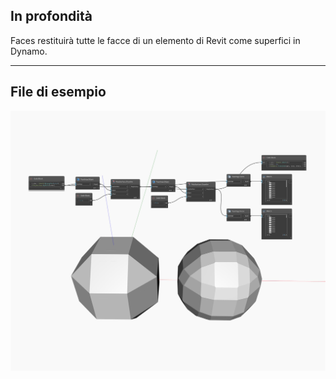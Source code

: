 ## In profondità
Faces restituirà tutte le facce di un elemento di Revit come superfici in Dynamo.
___
## File di esempio

![Faces](./Autodesk.DesignScript.Geometry.Topology.Faces_img.jpg)

